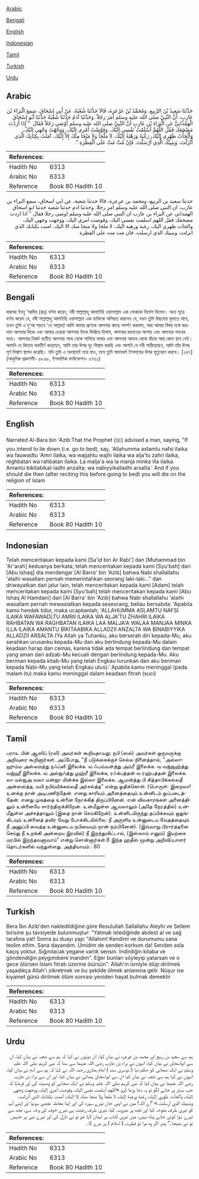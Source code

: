 [Arabic](#arabic)

[Bengali](#bengali)

[English](#english)

[Indonesian](#indonesian)

[Tamil](#tamil)

[Turkish](#turkish)

[Urdu](#urdu)

## Arabic


<div dir="rtl" lang="ar" style={{fontSize:'larger',backgroundColor:'#f8f9fa',padding:20}}>
حَدَّثَنَا سَعِيدُ بْنُ الرَّبِيعِ، وَمُحَمَّدُ بْنُ عَرْعَرَةَ، قَالاَ حَدَّثَنَا شُعْبَةُ، عَنْ أَبِي إِسْحَاقَ، سَمِعَ الْبَرَاءَ بْنَ عَازِبٍ، أَنَّ النَّبِيَّ صلى الله عليه وسلم أَمَرَ رَجُلاً‏.‏ وَحَدَّثَنَا آدَمُ حَدَّثَنَا شُعْبَةُ حَدَّثَنَا أَبُو إِسْحَاقَ الْهَمْدَانِيُّ عَنِ الْبَرَاءِ بْنِ عَازِبٍ أَنَّ النَّبِيَّ صلى الله عليه وسلم أَوْصَى رَجُلاً فَقَالَ ‏ "‏ إِذَا أَرَدْتَ مَضْجَعَكَ فَقُلِ اللَّهُمَّ أَسْلَمْتُ نَفْسِي إِلَيْكَ، وَفَوَّضْتُ أَمْرِي إِلَيْكَ، وَوَجَّهْتُ وَجْهِي إِلَيْكَ، وَأَلْجَأْتُ ظَهْرِي إِلَيْكَ، رَغْبَةً وَرَهْبَةً إِلَيْكَ، لاَ مَلْجَأَ وَلاَ مَنْجَا مِنْكَ إِلاَّ إِلَيْكَ، آمَنْتُ بِكِتَابِكَ الَّذِي أَنْزَلْتَ، وَبِنَبِيِّكَ الَّذِي أَرْسَلْتَ‏.‏ فَإِنْ مُتَّ مُتَّ عَلَى الْفِطْرَةِ ‏"‏‏.‏
</div>
<div style={{backgroundColor:'#f8f9fa',padding:20, marginBottom: 10}}><table> <thead> <tr> <th>References:</th> <th></th> </tr> </thead> <tbody><tr><td>Hadith No</td><td>6313</td></tr><tr><td>Arabic No</td><td>6313</td></tr><tr><td>Reference</td><td>Book 80 Hadith 10</td></tr></tbody></table></div>


<div dir="rtl" lang="ar" style={{fontSize:'larger',backgroundColor:'#f8f9fa',padding:20}}>
حدثنا سعيد بن الربيع، ومحمد بن عرعرة، قالا حدثنا شعبة، عن ابي اسحاق، سمع البراء بن عازب، ان النبي صلى الله عليه وسلم امر رجلا. وحدثنا ادم حدثنا شعبة حدثنا ابو اسحاق الهمداني عن البراء بن عازب ان النبي صلى الله عليه وسلم اوصى رجلا فقال " اذا اردت مضجعك فقل اللهم اسلمت نفسي اليك، وفوضت امري اليك، ووجهت وجهي اليك، والجات ظهري اليك، رغبة ورهبة اليك، لا ملجا ولا منجا منك الا اليك، امنت بكتابك الذي انزلت، وبنبيك الذي ارسلت. فان مت مت على الفطرة
</div>
<div style={{backgroundColor:'#f8f9fa',padding:20, marginBottom: 10}}><table> <thead> <tr> <th>References:</th> <th></th> </tr> </thead> <tbody><tr><td>Hadith No</td><td>6313</td></tr><tr><td>Arabic No</td><td>6313</td></tr><tr><td>Reference</td><td>Book 80 Hadith 10</td></tr></tbody></table></div>

## Bengali


<div dir="ltr" lang="bn" style={{fontSize:'larger',backgroundColor:'#f8f9fa',padding:20}}>
বারাআ ইবনু ‘আযিব (রাঃ) বর্ণনা করেন, নবী সাল্লাল্লাহু আলাইহি ওয়াসাল্লাম এক লোককে নির্দেশ দিলেন। অন্য সূত্রে বর্ণনা করেন যে, নবী সাল্লাল্লাহু আলাইহি ওয়াসাল্লাম এক ব্যক্তিকে অসিয়ত করলেন যে, যখন তুমি বিছানায় ঘুমাতে যাবে, তখন তুমি এ দু‘আ পড়বে ‘হে আল্লাহ! আমি আমার প্রাণকে আপনার কাছে সমর্পণ করলাম, আর আমার বিষয় ন্যস্ত করলাম আপনার দিকে এবং আমার চেহারা আপনার দিকে ফিরিয়ে দিলাম, আপনার রহমতের আশায় এবং আপনার গযবের ভয়ে। আপনার নিকট ব্যতীত আপনার গযব থেকে পালিয়ে যাবার এবং আপনার আযাব থেকে বাঁচার আর কোন স্থান নেই। আপনি যে কিতাব অবতীর্ণ করেছেন, আমি তার উপর দৃঢ় বিশ্বাস করছি এবং আপনি যে নবী পাঠিয়েছেন, আমি তাঁর উপর পূর্ণ বিশ্বাস স্থাপন করেছি। যদি তুমি এ অবস্থায়ই মরে যাও, তবে তুমি স্বভাবধর্ম ইসলামের উপর মৃত্যুবরণ করবে। [২৪৭] (আধুনিক প্রকাশনী- ৫৮৬৮, ইসলামিক ফাউন্ডেশন- ৫৭৬১)
</div>
<div style={{backgroundColor:'#f8f9fa',padding:20, marginBottom: 10}}><table> <thead> <tr> <th>References:</th> <th></th> </tr> </thead> <tbody><tr><td>Hadith No</td><td>6313</td></tr><tr><td>Arabic No</td><td>6313</td></tr><tr><td>Reference</td><td>Book 80 Hadith 10</td></tr></tbody></table></div>

## English


<div dir="ltr" lang="en" style={{fontSize:'larger',backgroundColor:'#f8f9fa',padding:20}}>
Narrated Al-Bara bin 'Azib:That the Prophet (ﷺ) advised a man, saying, "If you intend to lie down (i.e. go to bed), say, 'Allahumma aslamtu nafsi ilaika wa fauwadtu 'Amri ilaika, wa wajjahtu wajhi ilaika wa alja'tu zahri ilaika, reghbatan wa rahbatan ilaika. La malja'a wa la manja minka illa ilaika. Amantu bikitabikal-ladhi anzalta; wa nabiyyikalladhi arsalta.' And if you should die then (after reciting this before going to bed) you will die on the religion of Islam
</div>
<div style={{backgroundColor:'#f8f9fa',padding:20, marginBottom: 10}}><table> <thead> <tr> <th>References:</th> <th></th> </tr> </thead> <tbody><tr><td>Hadith No</td><td>6313</td></tr><tr><td>Arabic No</td><td>6313</td></tr><tr><td>Reference</td><td>Book 80 Hadith 10</td></tr></tbody></table></div>

## Indonesian


<div dir="ltr" lang="id" style={{fontSize:'larger',backgroundColor:'#f8f9fa',padding:20}}>
Telah menceritakan kepada kami [Sa'id bin Ar Rabi'] dan [Muhammad bin 'Ar'arah] keduanya berkata; telah menceritakan kepada kami [Syu'bah] dari [Abu Ishaq] dia mendengar [Al Barra' bin 'Azib] bahwa Nabi shallallahu 'alaihi wasallam pernah memerintahkan seorang laki-laki…" dan driwayatkan dari jalur lain, telah menceritakan kepada kami [Adam] telah menceritakan kepada kami [Syu'bah] telah menceritakan kepada kami [Abu Ishaq Al Hamdani] dari [Al Barra' bin 'Azib] bahwa Nabi shallallahu 'alaihi wasallam pernah mewasiatkan kepada seseorang, beliau bersabda: 'Apabila kamu hendak tidur, maka ucapkanlah; 'ALLAHUMMA ASLAMTU NAFSI ILAIKA WAFAWADLTU AMRII ILAIKA WA ALJA'TU ZHAHRI ILAIKA RAHBATAN WA RAGHBATAN ILAIKA LAA MALJA'A WALAA MANJAA MINKA ILLA ILAIKA AMANTU BIKITAABIKA ALLADZII ANZALTA WA BINABIYYIKA ALLADZII ARSALTA (Ya AIlah ya Tuhanku, aku berserah diri kepada-Mu, aku serahkan urusanku kepada-Mu dan aku berlindung kepada-Mu dalam keadaan harap dan cemas, karena tidak ada tempat berlindung dan tempat yang aman dari adzab-Mu kecuali dengan berlindung kepada-Mu. Aku beriman kepada kitab-Mu yang telah Engkau turunkan dan aku beriman kepada Nabi-Mu yang telah Engkau utus).' Apabila kamu meninggal (pada malam itu) maka kamu meninggal dalam keadaan fitrah (suci)
</div>
<div style={{backgroundColor:'#f8f9fa',padding:20, marginBottom: 10}}><table> <thead> <tr> <th>References:</th> <th></th> </tr> </thead> <tbody><tr><td>Hadith No</td><td>6313</td></tr><tr><td>Arabic No</td><td>6313</td></tr><tr><td>Reference</td><td>Book 80 Hadith 10</td></tr></tbody></table></div>

## Tamil


<div dir="ltr" lang="ta" style={{fontSize:'larger',backgroundColor:'#f8f9fa',padding:20}}>
பராஉ பின் ஆஸிப் (ரலி) அவர்கள் கூறியதாவது: நபி (ஸல்) அவர்கள் ஒருவருக்கு அறிவுரை கூறினார்கள். அப்போது, “நீ படுக்கைக்குச் செல்ல நினைத்தால், “அல்லாஹும்ம அஸ்லம்த்து நஃப்ஸீ இலைக்க. வ ஃபவ்வள்த்து அம்ரீ இலைக்க. வ வஜ்ஜஹ்த்து வஜ்ஹீ இலைக்க. வ அல்ஜஃத்து ழஹ்ரீ இலைக்க, ரஃக்பத்தன் வ ரஹ்பத்தன் இலைக்க. லா மல்ஜஅ வலா மன்ஜா மின்க்க இல்லா இலைக்க. ஆமன்த்து பி கித்தாபிக்கல்லதீ அன்ஸல்த்த, வபி நபிய்யிக்கல்லதீ அர்சல்த்த” என்று ஓதிக்கொள். (பொருள்: இறைவா! உனக்கு நான் அடிபணிந்தேன். எனது காரியம் அனைத்தையும் உன்னிடம் ஒப்படைத்தேன். எனது முகத்தை உன்னை நோக்கித் திருப்பினேன். என் விவகாரங்கள் அனைத்திலும் உன்னையே சார்ந்திருக்கிறேன். உன்மீதுள்ள ஆவலாலும் (அதே நேரத்தில்) உன்மீதுள்ள அச்சத்தாலும் (இதை நான் செய்கிறேன்). உன்னிடமிருந்து தப்பிக்கவும் ஒதுங்கிடவும் உன்னைத் தவிர வேறு போக்கிடமில்லை. நீ அருளிய உன்னுடைய வேதத்தையும் நீ அனுப்பி வைத்த உன்னுடைய நபியையும் நான் நம்பினேன்). (இவ்வாறு பிரார்த்தனை செய்து நீ உறங்கி அன்றைய இரவில்) நீ இறந்துவிட்டால், (இஸ்லாம் எனும்) இயற்கை மரபில் இறந்தவனாவாய்” என்று சொன்னார்கள்.8 இந்த ஹதீஸ் மூன்று அறிவிப்பாளர் தொடர்களில் வந்துள்ளது. அத்தியாயம் : 80
</div>
<div style={{backgroundColor:'#f8f9fa',padding:20, marginBottom: 10}}><table> <thead> <tr> <th>References:</th> <th></th> </tr> </thead> <tbody><tr><td>Hadith No</td><td>6313</td></tr><tr><td>Arabic No</td><td>6313</td></tr><tr><td>Reference</td><td>Book 80 Hadith 10</td></tr></tbody></table></div>

## Turkish


<div dir="ltr" lang="tr" style={{fontSize:'larger',backgroundColor:'#f8f9fa',padding:20}}>
Bera İbn Azib'den nakledildiğine göre Resulullah Sallallahu Aleyhi ve Sellem birisine şu tavsiyede bulunmuştur: "Yatmak istediğinde abdest al ve sağ tarafına yat! Sonra şu duayı yap: "Allahım! Kendimi ve durumumu sana teslim ettim. Sana dayandım. Ümidim de senden korkum da! Senden asla kaçış yoktur. Sığınılacak yegane varlık sensin. İndirdiğin kitaba ve göndendiğin peygımıbere inandım". Eğer bunları söyleyip yatarsan ve o gece ölürsen İslam fıtratı üzerine öıürsün". Allah'ın ismiyle ölüp dirilmek yaşadıkça Allah'ı zikretmek ve bu şekilde ölmek anlamına gelir. Nüşur ise kıyamet günü dirilmek ölüm sonrası yeniden hayat bulmak demektir
</div>
<div style={{backgroundColor:'#f8f9fa',padding:20, marginBottom: 10}}><table> <thead> <tr> <th>References:</th> <th></th> </tr> </thead> <tbody><tr><td>Hadith No</td><td>6313</td></tr><tr><td>Arabic No</td><td>6313</td></tr><tr><td>Reference</td><td>Book 80 Hadith 10</td></tr></tbody></table></div>

## Urdu


<div dir="rtl" lang="ur" style={{fontSize:'larger',backgroundColor:'#f8f9fa',padding:20}}>
ہم سے سعید بن ربیع اور محمد بن عرعرہ نے بیان کیا، ان دونوں نے کہا کہ ہم سے شعبہ نے بیان کیا، ان سے ابواسحاق نے بیان کیا، انہوں نے براء بن عازب رضی اللہ عنہما سے سنا کہ نبی کریم صلی اللہ علیہ وسلم نے ایک صحابی کو حکم دیا ( دوسری سند ) امام بخاری رحمہ اللہ نے کہا کہ ہم سے آدم نے بیان کیا، انہوں نے کہا ہم سے شعبہ نے بیان کیا ان سے ابواسحاق ہمدانی نے بیان کیا، اور ان سے براء بن عازب رضی اللہ عنہما نے بیان کیا کہ نبی کریم صلی اللہ علیہ وسلم نے ایک صحابی کو وصیت کی اور فرمایا کہ جب بستر پر جانے لگو تو یہ دعا پڑھا کرو «اللهم أسلمت نفسي إليك،‏‏‏‏ وفوضت أمري إليك،‏‏‏‏ ووجهت وجهي إليك،‏‏‏‏ وألجأت ظهري إليك،‏‏‏‏ رغبة ورهبة إليك،‏‏‏‏ لا ملجأ ولا منجا منك إلا إليك،‏‏‏‏ آمنت بكتابك الذي أنزلت،‏‏‏‏ وبنبيك الذي أرسلت‏.‏» ”اے اللہ! میں نے اپنی جان تیرے سپرد کی اور اپنا معاملہ تجھے سونپا اور اپنے آپ کو تیری طرف متوجہ کیا اور تجھ پر بھروسہ کیا، تیری طرف رغبت ہے تیرے خوف کی وجہ سے، تجھ سے تیرے سوا کوئی جائے پناہ نہیں، میں تیری کتاب پر ایمان لایا جو تو نے نازل کی اور تیرے نبی پر جنہیں تو نے بھیجا۔“ پھر اگر وہ مرا تو فطرت ( اسلام ) پر مرے گا۔
</div>
<div style={{backgroundColor:'#f8f9fa',padding:20, marginBottom: 10}}><table> <thead> <tr> <th>References:</th> <th></th> </tr> </thead> <tbody><tr><td>Hadith No</td><td>6313</td></tr><tr><td>Arabic No</td><td>6313</td></tr><tr><td>Reference</td><td>Book 80 Hadith 10</td></tr></tbody></table></div>